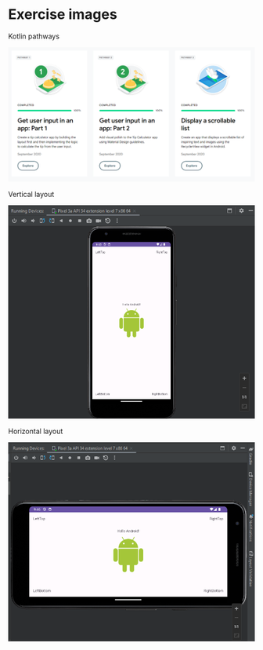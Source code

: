# Exercise images

Kotlin pathways  

![kotlin basics](Exercise-images/kotlinpathways.PNG)  

Vertical layout  

![vertical](Exercise-images/vertical.png)  

Horizontal layout  

![horizontal](Exercise-images/horizontal.png)
